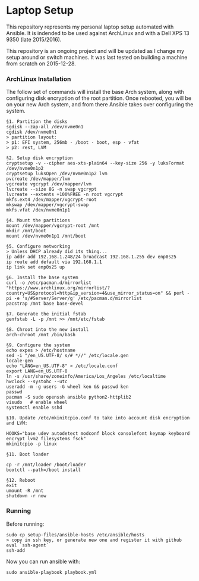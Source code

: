 # Laptop Setup

This repository represents my personal laptop setup automated with Ansible. It
is indended to be used against ArchLinux and with a Dell XPS 13 9350 (late
2015/2016).

This repository is an ongoing project and will be updated as I change my setup
around or switch machines. It was last tested on building a machine from scratch
on 2015-12-28.

### ArchLinux Installation

The follow set of commands will install the base Arch system, along with
configuring disk encryption of the root partition. Once rebooted, you will be on
your new Arch system, and from there Ansible takes over configuring the system.

```
§1. Partition the disks
sgdisk --zap-all /dev/nvme0n1
cgdisk /dev/nvme0n1
> partition layout:
> p1: EFI system, 256mb - /boot - boot, esp - vfat
> p2: rest, LVM

§2. Setup disk encryption
cryptsetup -v --cipher aes-xts-plain64 --key-size 256 -y luksFormat /dev/nvme0n1p2
cryptsetup luksOpen /dev/nvme0n1p2 lvm
pvcreate /dev/mapper/lvm
vgcreate vgcrypt /dev/mapper/lvm
lvcreate --size 8G -n swap vgcrypt
lvcreate --extents +100%FREE -n root vgcrypt
mkfs.ext4 /dev/mapper/vgcrypt-root
mkswap /dev/mapper/vgcrypt-swap
mkfs.vfat /dev/nvme0n1p1

§4. Mount the partitions
mount /dev/mapper/vgcrypt-root /mnt
mkdir /mnt/boot
mount /dev/nvme0n1p1 /mnt/boot

§5. Configure networking
> Unless DHCP already did its thing...
ip addr add 192.168.1.248/24 broadcast 192.168.1.255 dev enp0s25
ip route add default via 192.168.1.1
ip link set enp0s25 up

§6. Install the base system
curl -o /etc/pacman.d/mirrorlist "https://www.archlinux.org/mirrorlist/?country=US&protocol=http&ip_version=4&use_mirror_status=on" && perl -pi -e 's/#Server/Server/g' /etc/pacman.d/mirrorlist
pacstrap /mnt base base-devel

§7. Generate the initial fstab
genfstab -L -p /mnt >> /mnt/etc/fstab

§8. Chroot into the new install
arch-chroot /mnt /bin/bash

§9. Configure the system
echo expes > /etc/hostname
sed -i "/en_US.UTF-8/ s/# *//" /etc/locale.gen
locale-gen
echo "LANG=en_US.UTF-8" > /etc/locale.conf
export LANG=en_US.UTF-8
ln -s /usr/share/zoneinfo/America/Los_Angeles /etc/localtime
hwclock --systohc --utc
useradd -m -g users -G wheel ken && passwd ken
passwd
pacman -S sudo openssh ansible python2-httplib2
visudo   # enable wheel
systemctl enable sshd

§10. Update /etc/mkinitcpio.conf to take into account disk encryption and LVM:

HOOKS="base udev autodetect modconf block consolefont keymap keyboard encrypt lvm2 filesystems fsck"
mkinitcpio -p linux

§11. Boot loader

cp -r /mnt/loader /boot/loader
bootctl --path=/boot install

§12. Reboot
exit
umount -R /mnt
shutdown -r now
```

### Running

Before running:

```
sudo cp setup-files/ansible-hosts /etc/ansible/hosts
> copy in ssh key, or generate new one and register it with github
eval `ssh-agent`
ssh-add
```

Now you can run ansible with:

```
sudo ansible-playbook playbook.yml
```
